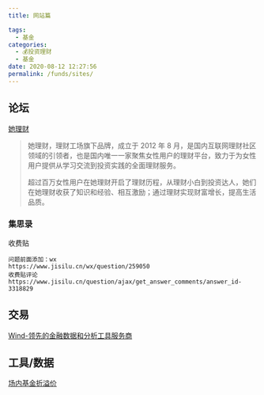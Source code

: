 ```yaml
---
title: 网站篇

tags: 
  - 基金
categories: 
  - 💰投资理财
  - 基金
date: 2020-08-12 12:27:56
permalink: /funds/sites/
---
```


## 论坛

[她理财](https://www.talicai.com/about)
> 她理财，理财工场旗下品牌，成立于 2012 年 8 月，是国内互联网理财社区领域的引领者，也是国内唯一一家聚焦女性用户的理财平台，致力于为女性用户提供从学习交流到投资实践的全面理财服务。
>
> 超过百万女性用户在她理财开启了理财历程，从理财小白到投资达人，她们在她理财收获了知识和经验、相互激励；通过理财实现财富增长，提高生活品质。

### 集思录

收费贴
```plain
问题前面添加：wx
https://www.jisilu.cn/wx/question/259050
收费贴评论
https://www.jisilu.cn/question/ajax/get_answer_comments/answer_id-3318829
```

## 交易

[Wind-领先的金融数据和分析工具服务商](https://www.wind.com.cn/)

## 工具/数据
[场内基金折溢价](http://funddb.cn/discount/index)
